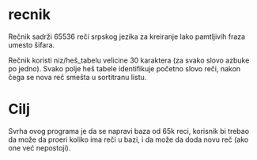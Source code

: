 # recnik
Rečnik sadrži 65536 reči srpskog jezika za kreiranje lako pamtljivih fraza umesto šifara.

Rečnik koristi niz/heš_tabelu velicine 30 karaktera (za svako slovo azbuke po jedno).
Svako polje heš tabele identifikuje početno slovo reči, nakon čega se nova reč smešta u sortitranu listu.

# Cilj
Svrha ovog programa je da se napravi baza od 65k reci, korisnik bi trebao da može da proeri koliko ima reči u bazi, i da može da doda novu reč (ako one već nepostoji).


